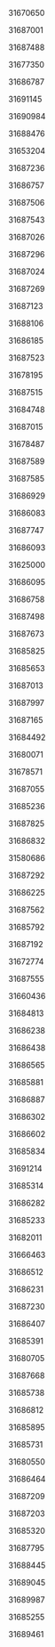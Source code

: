 31670650

31687001

31687488

31677350

31686787

31691145

31690984

31688476

31653204

31687236

31686757

31687506

31687543

31687026

31687296

31687024

31687269

31687123

31688106

31686185

31687523

31678195

31687515

31684748

31687015

31678487

31687589

31687585

31686929

31686083

31687747

31686093

31625000

31686095

31686758

31687498

31687673

31685825

31685653

31687013

31687997

31687165

31684492

31680071

31678571

31687055

31685236

31687825

31686832

31580686

31687292

31686225

31687562

31685792

31687192

31672774

31687555

31660436

31684813

31686238

31686438

31686565

31685881

31686887

31686302

31686602

31685834

31691214

31685314

31686282

31685233

31682011

31666463

31686512

31686231

31687230

31686407

31685391

31680705

31687668

31685738

31686812

31685895

31685731

31680550

31686464

31687209

31687203

31685320

31687795

31688445

31689045

31689987

31685255

31689461

